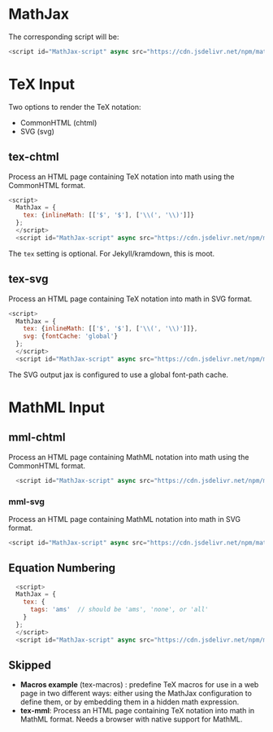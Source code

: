 # MathJax

The corresponding script will be:

``` js
<script id="MathJax-script" async src="https://cdn.jsdelivr.net/npm/mathjax@3/es5/<name>.js"></script>
```
# TeX Input

Two options to render the TeX notation:
 * CommonHTML (chtml)
 * SVG (svg)

## tex-chtml
Process an HTML page containing TeX notation into math using the CommonHTML format.

``` js
<script>
  MathJax = {
    tex: {inlineMath: [['$', '$'], ['\\(', '\\)']]}
  };
  </script>
  <script id="MathJax-script" async src="https://cdn.jsdelivr.net/npm/mathjax@3/es5/tex-chtml.js"></script>
```

The `tex` setting is optional.  For Jekyll/kramdown, this is moot.

## tex-svg
Process an HTML page containing TeX notation into math in SVG format.

``` js
<script>
  MathJax = {
    tex: {inlineMath: [['$', '$'], ['\\(', '\\)']]},
    svg: {fontCache: 'global'}
  };
  </script>
  <script id="MathJax-script" async src="https://cdn.jsdelivr.net/npm/mathjax@3/es5/tex-svg.js"></script>
```

The SVG output jax is configured to use a global font-path cache.

# MathML Input
## mml-chtml
Process an HTML page containing MathML notation into math using the CommonHTML format.

``` js
  <script id="MathJax-script" async src="https://cdn.jsdelivr.net/npm/mathjax@3/es5/mml-chtml.js"></script>
```

### mml-svg
Process an HTML page containing MathML notation into math in SVG format.

``` js
<script id="MathJax-script" async src="https://cdn.jsdelivr.net/npm/mathjax@3/es5/mml-svg.js"></script>
```


## Equation Numbering

``` js
  <script>
  MathJax = {
    tex: {
      tags: 'ams'  // should be 'ams', 'none', or 'all'
    }
  };
  </script>
  <script id="MathJax-script" async src="https://cdn.jsdelivr.net/npm/mathjax@3/es5/tex-chtml.js"></script>
```


## Skipped
 * **Macros example** (tex-macros) : predefine TeX macros for use in a
   web page in two different ways: either using the MathJax
   configuration to define them, or by embedding them in a hidden math
   expression.
 * **tex-mml**: Process an HTML page containing TeX notation into math
   in MathML format.  Needs a browser with native support for MathML.
